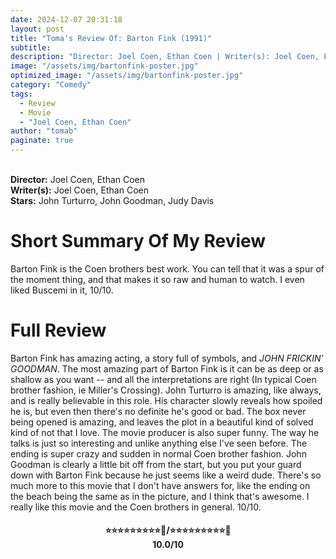 ```yaml
---
date: 2024-12-07 20:31:18
layout: post
title: "Toma's Review Of: Barton Fink (1991)"
subtitle:
description: "Director: Joel Coen, Ethan Coen | Writer(s): Joel Coen, Ethan Coen | Stars: John Turturro, John Goodman, Judy Davis. In the wake of his early but undeniable theatrical success in Broadway, the idealistic author of the proletariat and self-pitying 1940s New York playwright, Barton Fink, finds himself lured to dazzling Hollywood to write scripts for eccentric Jack Lipnick's Capitol Pictures. But, instead of writing a story pivoting around the common man, Fink's first screenplay turns out to be a Wallace Beery wrestling movie, and, before he knows it, he develops a severe case of writer's block. Now, holed up in the seedy, run-down Hotel Earle, before his silent Underwood typewriter, Barton comes to realise that his only hope to meet the deadline is to take inspiration from the burly insurance salesman living next door, Charlie Meadows, and the unassuming secretary, Audrey Taylor. In the meantime, the suffocating stranglehold of artistic bankruptcy tightens. Does self-destructive Barton Fink have the stomach for confronting Hollywood's bitter reality?"
image: "/assets/img/bartonfink-poster.jpg"
optimized_image: "/assets/img/bartonfink-poster.jpg"
category: "Comedy"
tags:
  - Review
  - Movie
  - "Joel Coen, Ethan Coen"
author: "tomab"
paginate: true
---
```


<br><strong>Director:</strong> Joel Coen, Ethan Coen<br><strong>Writer(s):</strong> Joel Coen, Ethan Coen<br><strong>Stars:</strong> John Turturro, John Goodman, Judy Davis

# Short Summary Of My Review

Barton Fink is the Coen brothers best work. You can tell that it was a spur of the moment thing, and that makes it so raw and human to watch. I even liked Buscemi in it, 10/10.

# Full Review

Barton Fink has amazing acting, a story full of symbols, and *JOHN FRICKIN' GOODMAN*. The most amazing part of Barton Fink is it can be as deep or as shallow as you want -- and all the interpretations are right (In typical Coen brother fashion, ie Miller's Crossing). John Turturro is amazing, like always, and is really believable in this role. His character slowly reveals how spoiled he is, but even then there's no definite he's good or bad. The box never being opened is amazing, and leaves the plot in a beautiful kind of solved kind of not that I love. The movie producer is also super funny. The way he talks is just so interesting and unlike anything else I've seen before. The ending is super crazy and sudden in normal Coen brother fashion. John Goodman is clearly a little bit off from the start, but you put your guard down with Barton Fink because he just seems like a weird dude. There's so much more to this movie that I don't have answers for, like the ending on the beach being the same as in the picture, and I think that's awesome. I really like this movie and the Coen brothers in general. 10/10.

<h4 style="text-align:center;"> ⭐⭐⭐⭐⭐⭐⭐⭐⭐🌟/⭐⭐⭐⭐⭐⭐⭐⭐⭐🌟<br>10.0/10</h4>